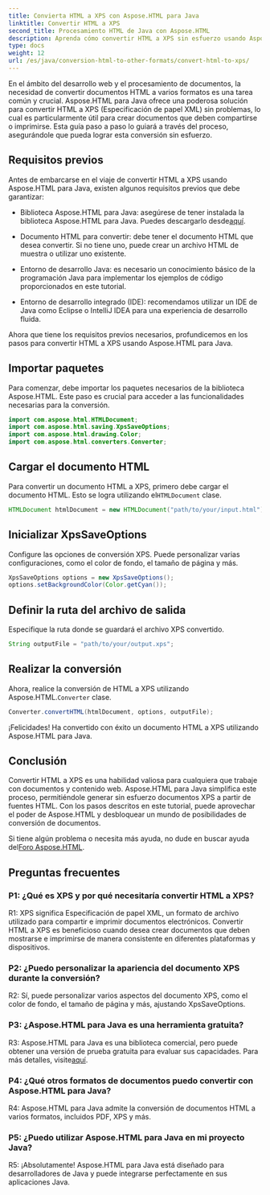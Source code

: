 ```yaml
---
title: Convierta HTML a XPS con Aspose.HTML para Java
linktitle: Convertir HTML a XPS
second_title: Procesamiento HTML de Java con Aspose.HTML
description: Aprenda cómo convertir HTML a XPS sin esfuerzo usando Aspose.HTML para Java. Cree documentos multiplataforma con facilidad.
type: docs
weight: 12
url: /es/java/conversion-html-to-other-formats/convert-html-to-xps/
---
```

En el ámbito del desarrollo web y el procesamiento de documentos, la necesidad de convertir documentos HTML a varios formatos es una tarea común y crucial. Aspose.HTML para Java ofrece una poderosa solución para convertir HTML a XPS (Especificación de papel XML) sin problemas, lo cual es particularmente útil para crear documentos que deben compartirse o imprimirse. Esta guía paso a paso lo guiará a través del proceso, asegurándole que pueda lograr esta conversión sin esfuerzo.

## Requisitos previos

Antes de embarcarse en el viaje de convertir HTML a XPS usando Aspose.HTML para Java, existen algunos requisitos previos que debe garantizar:

-  Biblioteca Aspose.HTML para Java: asegúrese de tener instalada la biblioteca Aspose.HTML para Java. Puedes descargarlo desde[aquí](https://releases.aspose.com/html/java/).

- Documento HTML para convertir: debe tener el documento HTML que desea convertir. Si no tiene uno, puede crear un archivo HTML de muestra o utilizar uno existente.

- Entorno de desarrollo Java: es necesario un conocimiento básico de la programación Java para implementar los ejemplos de código proporcionados en este tutorial.

- Entorno de desarrollo integrado (IDE): recomendamos utilizar un IDE de Java como Eclipse o IntelliJ IDEA para una experiencia de desarrollo fluida.

Ahora que tiene los requisitos previos necesarios, profundicemos en los pasos para convertir HTML a XPS usando Aspose.HTML para Java.

## Importar paquetes

Para comenzar, debe importar los paquetes necesarios de la biblioteca Aspose.HTML. Este paso es crucial para acceder a las funcionalidades necesarias para la conversión.

```java
import com.aspose.html.HTMLDocument;
import com.aspose.html.saving.XpsSaveOptions;
import com.aspose.html.drawing.Color;
import com.aspose.html.converters.Converter;
```

## Cargar el documento HTML

 Para convertir un documento HTML a XPS, primero debe cargar el documento HTML. Esto se logra utilizando el`HTMLDocument` clase.

```java
HTMLDocument htmlDocument = new HTMLDocument("path/to/your/input.html");
```

## Inicializar XpsSaveOptions

Configure las opciones de conversión XPS. Puede personalizar varias configuraciones, como el color de fondo, el tamaño de página y más.

```java
XpsSaveOptions options = new XpsSaveOptions();
options.setBackgroundColor(Color.getCyan());
```

## Definir la ruta del archivo de salida

Especifique la ruta donde se guardará el archivo XPS convertido.

```java
String outputFile = "path/to/your/output.xps";
```

## Realizar la conversión

 Ahora, realice la conversión de HTML a XPS utilizando Aspose.HTML.`Converter` clase.

```java
Converter.convertHTML(htmlDocument, options, outputFile);
```

¡Felicidades! Ha convertido con éxito un documento HTML a XPS utilizando Aspose.HTML para Java.

## Conclusión

Convertir HTML a XPS es una habilidad valiosa para cualquiera que trabaje con documentos y contenido web. Aspose.HTML para Java simplifica este proceso, permitiéndole generar sin esfuerzo documentos XPS a partir de fuentes HTML. Con los pasos descritos en este tutorial, puede aprovechar el poder de Aspose.HTML y desbloquear un mundo de posibilidades de conversión de documentos.

 Si tiene algún problema o necesita más ayuda, no dude en buscar ayuda del[Foro Aspose.HTML](https://forum.aspose.com/).

## Preguntas frecuentes

### P1: ¿Qué es XPS y por qué necesitaría convertir HTML a XPS?

R1: XPS significa Especificación de papel XML, un formato de archivo utilizado para compartir e imprimir documentos electrónicos. Convertir HTML a XPS es beneficioso cuando desea crear documentos que deben mostrarse e imprimirse de manera consistente en diferentes plataformas y dispositivos.

### P2: ¿Puedo personalizar la apariencia del documento XPS durante la conversión?

R2: Sí, puede personalizar varios aspectos del documento XPS, como el color de fondo, el tamaño de página y más, ajustando XpsSaveOptions.

### P3: ¿Aspose.HTML para Java es una herramienta gratuita?

 R3: Aspose.HTML para Java es una biblioteca comercial, pero puede obtener una versión de prueba gratuita para evaluar sus capacidades. Para más detalles, visite[aquí](https://releases.aspose.com/html/java).

### P4: ¿Qué otros formatos de documentos puedo convertir con Aspose.HTML para Java?

R4: Aspose.HTML para Java admite la conversión de documentos HTML a varios formatos, incluidos PDF, XPS y más.

### P5: ¿Puedo utilizar Aspose.HTML para Java en mi proyecto Java?

R5: ¡Absolutamente! Aspose.HTML para Java está diseñado para desarrolladores de Java y puede integrarse perfectamente en sus aplicaciones Java.